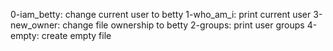 0-iam_betty: change current user to betty
1-who_am_i: print current user
3-new_owner: change file ownership to betty
2-groups: print user groups
4-empty: create empty file
